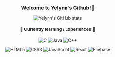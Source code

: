 <div align = center>
  <h3> Welcome to Yelynn's Github!👋 </h3>
</div>


<div align=center>
  
  ![Yelynn's GitHub stats](https://github-readme-stats.vercel.app/api?username=YelynnOh&theme=radical&show_icons=true)

</div>

<div align=center>
  
  <h4> 🌱 Currently learning / Experienced 🌱 </h4>
  
  ![C](https://img.shields.io/badge/c-%2300599C.svg?style=for-the-badge&logo=c&logoColor=white)
  ![Java](https://img.shields.io/badge/java-%23ED8B00.svg?style=for-the-badge&logo=java&logoColor=white)
  ![C++](https://img.shields.io/badge/c++-%2300599C.svg?style=for-the-badge&logo=c%2B%2B&logoColor=white)
  
  ![HTML5](https://img.shields.io/badge/html5-%23E34F26.svg?style=for-the-badge&logo=html5&logoColor=white)
  ![CSS3](https://img.shields.io/badge/css3-%231572B6.svg?style=for-the-badge&logo=css3&logoColor=white)
  ![JavaScript](https://img.shields.io/badge/javascript-%23F7DF1E.svg?style=for-the-badge&logo=javascript&logoColor=white)
  ![React](https://img.shields.io/badge/React-61DAFB.svg?style=for-the-badge&logo=React&logoColor=fff)
  ![Firebase](https://img.shields.io/badge/-Firebase-FFCA28?style=for-the-badge&logo=firebase&logoColor=white)
  
</div>



